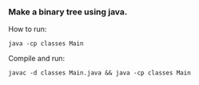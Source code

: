 ### Make a binary tree using java.

How to run:
```
java -cp classes Main
```

Compile and run:
```
javac -d classes Main.java && java -cp classes Main
```